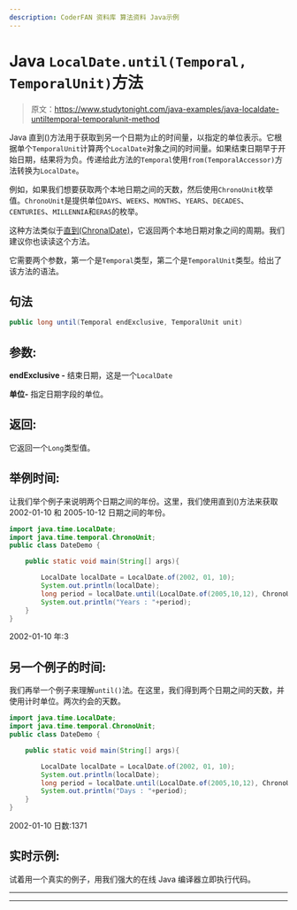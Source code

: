 ```yaml
---
description: CoderFAN 资料库 算法资料 Java示例
---
```


# Java `LocalDate.until(Temporal, TemporalUnit)`方法

> 原文：<https://www.studytonight.com/java-examples/java-localdate-untiltemporal-temporalunit-method>

Java 直到()方法用于获取到另一个日期为止的时间量，以指定的单位表示。它根据单个`TemporalUnit`计算两个`LocalDate`对象之间的时间量。如果结束日期早于开始日期，结果将为负。传递给此方法的`Temporal`使用`from(TemporalAccessor)`方法转换为`LocalDate`。

例如，如果我们想要获取两个本地日期之间的天数，然后使用`ChronoUnit`枚举值。`ChronoUnit`是提供单位`DAYS`、`WEEKS`、`MONTHS`、`YEARS`、`DECADES`、`CENTURIES`、`MILLENNIA`和`ERAS`的枚举。

这种方法类似于[直到(ChronalDate)](https://www.studytonight.com/java-examples/java-localdate-untilchronolocaldate-method)，它返回两个本地日期对象之间的周期。我们建议你也读读这个方法。

它需要两个参数，第一个是`Temporal`类型，第二个是`TemporalUnit`类型。给出了该方法的语法。

## 句法

```java
public long until(Temporal endExclusive, TemporalUnit unit) 
```

## 参数:

**endExclusive -** 结束日期，这是一个`LocalDate`

**单位-** 指定日期字段的单位。

## 返回:

它返回一个`Long`类型值。

## 举例时间:

让我们举个例子来说明两个日期之间的年份。这里，我们使用直到()方法来获取 2002-01-10 和 2005-10-12 日期之间的年份。

```java
import java.time.LocalDate;
import java.time.temporal.ChronoUnit;
public class DateDemo {

	public static void main(String[] args){  

		LocalDate localDate = LocalDate.of(2002, 01, 10);
		System.out.println(localDate);
		long period = localDate.until(LocalDate.of(2005,10,12), ChronoUnit.YEARS);
		System.out.println("Years : "+period);
	}
}
```

2002-01-10
年:3

## 另一个例子的时间:

我们再举一个例子来理解`until()`法。在这里，我们得到两个日期之间的天数，并使用计时单位。两次约会的天数。

```java
import java.time.LocalDate;
import java.time.temporal.ChronoUnit;
public class DateDemo {

	public static void main(String[] args){  

		LocalDate localDate = LocalDate.of(2002, 01, 10);
		System.out.println(localDate);
		long period = localDate.until(LocalDate.of(2005,10,12), ChronoUnit.DAYS);
		System.out.println("Days : "+period);
	}
}
```

2002-01-10
日数:1371

## 实时示例:

试着用一个真实的例子，用我们强大的在线 Java 编译器立即执行代码。

* * *

* * *